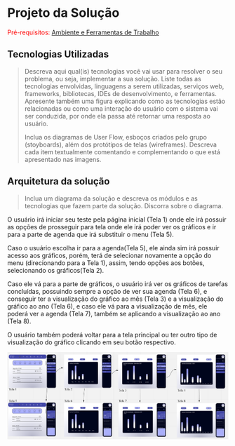 # Projeto da Solução

<span style="color:red">Pré-requisitos: <a href="4-Gestão-Configuração.md"> Ambiente e Ferramentas de Trabalho</a></span>

## Tecnologias Utilizadas

> Descreva aqui qual(is) tecnologias você vai usar para resolver o seu
> problema, ou seja, implementar a sua solução. Liste todas as
> tecnologias envolvidas, linguagens a serem utilizadas, serviços web,
> frameworks, bibliotecas, IDEs de desenvolvimento, e ferramentas.
> Apresente também uma figura explicando como as tecnologias estão
> relacionadas ou como uma interação do usuário com o sistema vai ser
> conduzida, por onde ela passa até retornar uma resposta ao usuário.
> 
> Inclua os diagramas de User Flow, esboços criados pelo grupo
> (stoyboards), além dos protótipos de telas (wireframes). Descreva cada
> item textualmente comentando e complementando o que está apresentado
> nas imagens.

## Arquitetura da solução

> Inclua um diagrama da solução e descreva os módulos e as tecnologias
> que fazem parte da solução. Discorra sobre o diagrama.

O usuário irá iniciar seu teste pela página inicial (Tela 1) onde ele irá possuir as opções de prosseguir para tela onde ele irá poder ver os gráficos e ir para a parte de agenda que irá substituir o menu (Tela 5).

Caso o usuário escolha ir para a agenda(Tela 5), ele ainda sim irá possuir acesso aos gráficos, porém, terá de selecionar novamente a opção do menu (direcionando para a Tela 1), assim, tendo opções aos botões, selecionando os gráficos(Tela 2).

Caso ele vá para a parte de gráficos, o usuário irá ver os gráficos de tarefas concluídas, possuindo sempre a opção de ver sua agenda (Tela 6), e conseguir ter a visualização do gráfico ao mês (Tela 3) e a visualização do gráfico ao ano (Tela 6), e caso ele vá para a visualização de mês, ele poderá ver a agenda (Tela 7), também se aplicando a visualização ao ano (Tela 8).

O usuário também poderá voltar para a tela principal ou ter outro tipo de visualização do gráfico clicando em seu botão respectivo.

![Exemplo de UserFlow](images/Screenshot_2.png)
